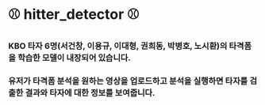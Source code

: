 # ⚾️ hitter_detector ⚾️
### KBO 타자 6명(서건창, 이용규, 이대형, 권희동, 박병호, 노시환)의 타격폼을 학습한 모델이 내장되어 있습니다.
### 유저가 타격폼 분석을 원하는 영상을 업로드하고 분석을 실행하면 타자를 검출한 결과와 타자에 대한 정보를 보여줍니다.
